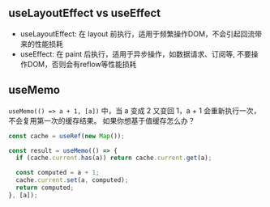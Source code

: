 ## useLayoutEffect vs useEffect
- useLayoutEffect: 在 layout 前执行，适用于频繁操作DOM，不会引起回流带来的性能损耗
- useEffect: 在 paint 后执行，适用于异步操作，如数据请求、订阅等, 不要操作DOM，否则会有reflow等性能损耗

## useMemo
`useMemo(() => a + 1, [a])` 中，当 a 变成 2 又变回 1，a + 1 会重新执行一次，不会复用第一次的缓存结果。
如果你想基于值缓存怎么办？
```js
const cache = useRef(new Map());

const result = useMemo(() => {
  if (cache.current.has(a)) return cache.current.get(a);

  const computed = a + 1;
  cache.current.set(a, computed);
  return computed;
}, [a]);
```
